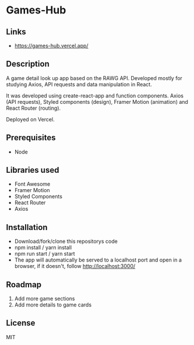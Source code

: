 # Games-Hub

## Links

- https://games-hub.vercel.app/

## Description

<p>A game detail look up app based on the RAWG API. Developed mostly for studying Axios, API requests and data manipulation in React.</p>

<p>It was developed using create-react-app and function components. Axios (API requests), Styled components (design), Framer Motion (animation) and React Router (routing).</p>

<p>Deployed on Vercel.</p>

## Prerequisites

<ul>
  <li>Node</li>
</ul>

## Libraries used

<ul>
 <li>Font Awesome</li>
  <li>Framer Motion</li>
  <li>Styled Components</li>
  <li>React Router</li>
  <li>Axios</li>
</ul>

## Installation

<ul>
  <li>Download/fork/clone this repositorys code</li>
  <li>npm install / yarn install</li>
  <li>npm run start / yarn start</li>
  <li>The app will automatically be served to a localhost port and open in a browser, if it doesn't, follow <a href="http://localhost:3000/" target="_blank">http://localhost:3000/</a></li>
</ul>

## Roadmap

<ol>
  <li>Add more game sections</li>
  <li>Add more details to game cards</li>
</ol>

## License

MIT
